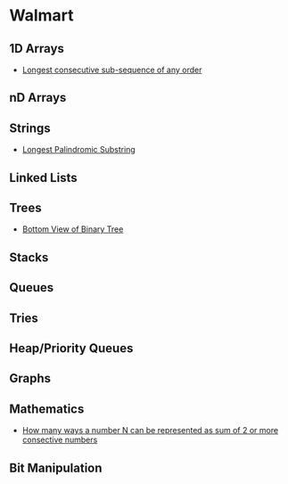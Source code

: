 # Walmart

## 1D Arrays

* [Longest consecutive sub-sequence of any order](../problem-solutions/1d-array-problems/longest-consecutive-sub-sequence-of-any-order.md)

## nD Arrays

## Strings

* [Longest Palindromic Substring](../problem-solutions/string-problems/longest-palindromic-substring.md)

## Linked Lists

## Trees

* [Bottom View of Binary Tree](../problem-solutions/tree-problems/bottom-view-of-binary-tree.md)

## Stacks

## Queues

## Tries

## Heap/Priority Queues

## Graphs

## Mathematics

* [How many ways a number N can be represented as sum of 2 or more consective numbers](../problem-solutions/mathematics-problems/how-many-ways-a-number-n-can-be-represented-as-sum-of-2-or-more-consective-numbers.md)

## Bit Manipulation



